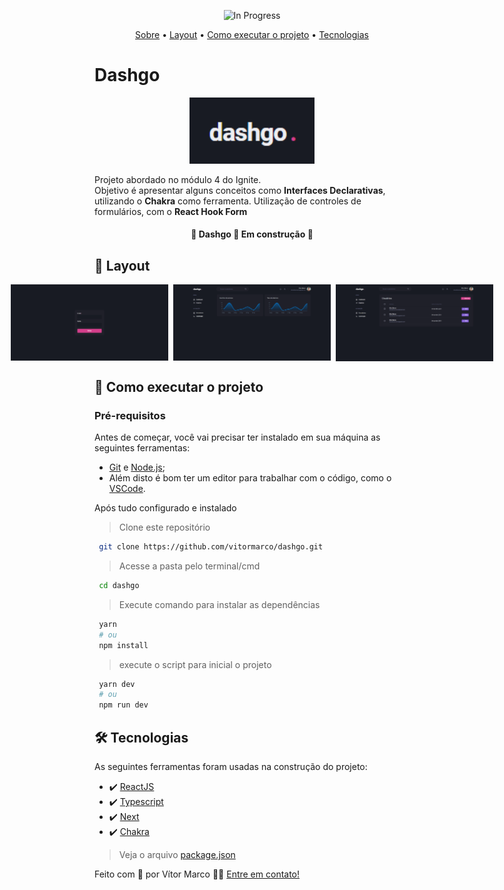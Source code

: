 <!-- logo -->
<p align="center">
  <img src="#"   width="175px" alt="In Progress" />
</p>

<p align="center">
 <a href="#dashgo">Sobre</a> •
 <a href="#-layout">Layout</a>  •
 <a href="#-como-executar-o-projeto">Como executar o projeto</a>  •
 <a href="#-tecnologias">Tecnologias</a>
</p>

# Dashgo

<p align="center">
  <img  src="./github/logo.png"   width="200px" alt="Logo dashgo" />
</p>

Projeto abordado no módulo 4 do Ignite. <br> Objetivo é apresentar alguns conceitos como **Interfaces Declarativas**, utilizando o **Chakra** como ferramenta.
Utilização de controles de formulários, com o **React Hook Form** <br>

<h4 align="center"> 🚧 Dashgo 🚀 Em construção 🚧 </h4>
<!-- <h4 align="center"> 🚧 Dashgo ✅ Concluído 🚧 </h4> -->

## 🎨 Layout

<p align="center" style="display: flex; align-items: flex-start; justify-content: center; gap: 8px ">
  <img src="./github/login.png" width="50%" alt="Login" />
  <img src="./github/dashboard.png" width="50%" alt="Dashboard" />
  <img src="./github/users.png" width="50%" alt="Users" />
</p>

<!--
<a href="https://www.figma.com/file/D0dCXNNcvdhMVgn8ZczRPQ/Desafios-M%C3%B3dulo-3-ReactJS?node-id=0%3A1">
  <img alt="figma" src="https://img.shields.io/badge/Acessar%20Layout-Figma-FF57B2">
</a> -->

## 🚀 Como executar o projeto

### Pré-requisitos

Antes de começar, você vai precisar ter instalado em sua máquina as seguintes ferramentas:

- [Git](https://git-scm.com) e [Node.js](https://nodejs.org/en/);
- Além disto é bom ter um editor para trabalhar com o código, como o [VSCode](https://code.visualstudio.com/).

Após tudo configurado e instalado

> Clone este repositório

```bash
 git clone https://github.com/vitormarco/dashgo.git
```

> Acesse a pasta pelo terminal/cmd

```bash
 cd dashgo
```

> Execute comando para instalar as dependências

```bash
 yarn
 # ou
 npm install
```

> execute o script para inicial o projeto

```bash
 yarn dev
 # ou
 npm run dev
```

## 🛠 Tecnologias

As seguintes ferramentas foram usadas na construção do projeto:

- ✔️ [ReactJS](https://reactjs.org/)
- ✔️ [Typescript](https://www.typescriptlang.org/)
- ✔️ [Next](https://nextjs.org/docs/basic-features/typescript)
- ✔️ [Chakra](https://chakra-ui.com/)

> Veja o arquivo [package.json](https://github.com/vitormarco/dashgo/blob/master/package.json)

Feito com 🧡 por Vítor Marco 👋🏽 [Entre em contato!](https://www.linkedin.com/in/vitor-marco/)
